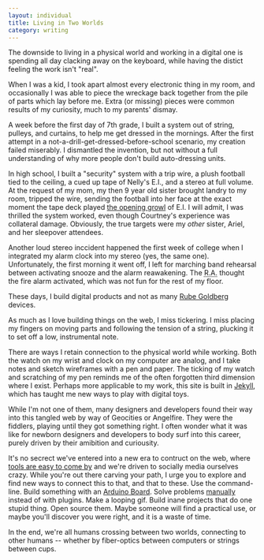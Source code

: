 ```yaml
---
layout: individual
title: Living in Two Worlds
category: writing
---
```


The downside to living in a physical world and working in a digital one is spending all day clacking away on the keyboard, while having the distict feeling the work isn't "real".

When I was a kid, I took apart almost every electronic thing in my room, and occasionally I was able to piece the wreckage back together from the pile of parts which lay before me. Extra (or missing) pieces were common results of my curiosity, much to my parents' dismay.

A week before the first day of 7th grade,  I built a system out of string, pulleys, and curtains, to help me get dressed in the mornings. After the first attempt in a not-a-drill-get-dressed-before-school scenario, my creation failed miserably. I dismantled the invention, but not without a full understanding of why more people don't build auto-dressing units.

In high school, I built a "security" system with a trip wire, a plush football tied to the ceiling, a cued up tape of Nelly's E.I., and a stereo at full volume. At the request of my mom, my then 9 year old sister brought landry to my room, tripped the wire, sending the football into her face at the exact moment the tape deck played [the opening growl](http://youtu.be/mNaMR8AyeWc?t=26s) of E.I. I will admit, I was thrilled the system worked, even though Courtney's experience was collateral damage. Obviously, the true targets were my *other* sister, Ariel, and her sleepover attendees.

Another loud stereo inccident happened the first week of college when I integrated my alarm clock into my stereo (yes, the same one). Unfortunately, the first morning it went off, I left for marching band rehearsal between activating snooze and the alarm reawakening. The <abbr title="Resident Assistant">R.A.</abbr> thought the fire alarm activated, which was not fun for the rest of my floor.

These days, I build digital products and not as many [Rube Goldberg](http://rubegoldberg.com/) devices. 

As much as I love building things on the web, I miss tickering. I miss placing my fingers on moving parts and following the tension of a string, plucking it to set off a low, instrumental note.

There are ways I retain connection to the physical world while working. Both the watch on my wrist and clock on my computer are analog, and I take notes and sketch wireframes with a pen and paper. The ticking of my watch and scratching of my pen reminds me of the often forgotten third dimension where I exist. Perhaps more applicable to my work, this site is built in [Jekyll](http://jekyllrb.com), which has taught me new ways to play with digital toys. 

While I'm not one of them, many designers and developers found their way into this tangled web by way of Geocities or Angelfire. They were the fiddlers, playing until they got something right. I often wonder what it was like for newborn designers and developers to body surf into this career, purely driven by their amibition and curiousity.

It's no secrect we've entered into a new era to contruct on the web, where [tools are easy to come by](http://frankchimero.com/blog/no-new-tools/) and we're driven to socially media ourselves crazy. While you're out there carving your path, I urge you to explore and find new ways to connect this to that, and that to these. Use the command-line. Build something with an [Arduino Board](http://arduino.cc). Solve problems [manually](http://artequalswork.com/posts/manual-kerning/) instead of with plugins. Make a looping gif. Build inane projects that do one stupid thing. Open source them. Maybe someone will find a practical use, or maybe you'll discover you were right, and it is a waste of time. 

In the end, we're all humans crossing between two worlds, connecting to other humans -- whether by fiber-optics between computers or strings between cups.








